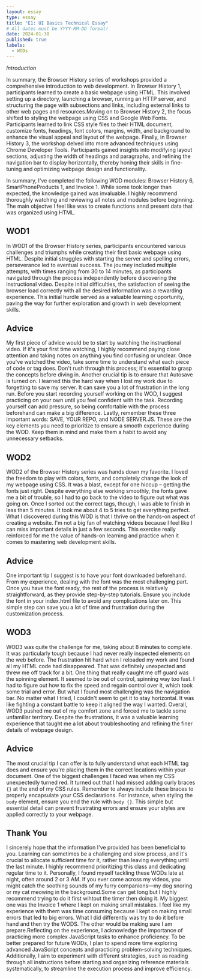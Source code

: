 ```yaml
---
layout: essay
type: essay
title: "E1: UI Basics Technical Essay"
# All dates must be YYYY-MM-DD format!
date: 2024-01-30
published: true
labels:
  - WODs
---
```


*Introduction*

In summary, the Browser History series of workshops provided a comprehensive introduction to web development. In Browser History 1, participants learned to create a basic webpage using HTML. This involved setting up a directory, launching a browser, running an HTTP server, and structuring the page with subsections and links, including external links to other web pages and resources.Moving on to Browser History 2, the focus shifted to styling the webpage using CSS and Google Web Fonts. Participants learned to link CSS style files to their HTML document, customize fonts, headings, font colors, margins, width, and background to enhance the visual appeal and layout of the webpage. Finally, in Browser History 3, the workshop delved into more advanced techniques using Chrome Developer Tools. Participants gained insights into modifying layout sections, adjusting the width of headings and paragraphs, and refining the navigation bar to display horizontally, thereby honing their skills in fine-tuning and optimizing webpage design and functionality.

In summary, I've completed the following WOD modules: Browser History 6, SmartPhoneProducts 1, and Invoice 1. While some took longer than expected, the knowledge gained was invaluable. I highly recommend thoroughly watching and reviewing all notes and modules before beginning. The main objectve I feel like was to create functions annd present data that was organized using HTML. 


## WOD1 

In WOD1 of the Browser History series, participants encountered various challenges and triumphs while creating their first basic webpage using HTML. Despite initial struggles with starting the server and spelling errors, perseverance led to eventual success.  The journey included multiple attempts, with times ranging from 30 to 14 minutes, as participants navigated through the process independently before discovering the instructional video.  Despite initial difficulties, the satisfaction of seeing the browser load correctly with all the desired information was a rewarding experience.  This initial hurdle served as a valuable learning opportunity, paving the way for further exploration and growth in web development skills.

## Advice

My first piece of advice would be to start by watching the instructional video. If it's your first time watching, I highly recommend paying close attention and taking notes on anything you find confusing or unclear. Once you've watched the video, take some time to understand what each piece of code or tag does. Don't rush through this process; it's essential to grasp the concepts before diving in. Another crucial tip is to ensure that Autosave is turned on. I learned this the hard way when I lost my work due to forgetting to save my server. It can save you a lot of frustration in the long run. Before you start recording yourself working on the WOD, I suggest practicing on your own until you feel confident with the task. Recording yourself can add pressure, so being comfortable with the process beforehand can make a big difference. Lastly, remember these three important words: SAVE, YOUR REPO, and NODE SERVER.JS. These are the key elements you need to prioritize to ensure a smooth experience during the WOD. Keep them in mind and make them a habit to avoid any unnecessary setbacks.

## WOD2

WOD2 of the Browser History series was hands down my favorite. I loved the freedom to play with colors, fonts, and completely change the look of my webpage using CSS. It was a blast, except for one hiccup – getting the fonts just right. Despite everything else working smoothly, the fonts gave me a bit of trouble, so I had to go back to the video to figure out what was going on. Once I sorted out the correct tags, though, I was able to finish in less than 5 minutes. It took me about 4 to 5 tries to get everything perfect.  What I discovered during this WOD is that I thrive on the hands-on aspect of creating a website. I'm not a big fan of watching videos because I feel like I can miss important details in just a few seconds. This exercise really reinforced for me the value of hands-on learning and practice when it comes to mastering web development skills.

## Advice 

One important tip I suggest is to have your font downloaded beforehand. From my experience, dealing with the font was the most challenging part. Once you have the font ready, the rest of the process is relatively straightforward, as they provide step-by-step tutorials. Ensure you include the font in your index.html file to avoid any complications later on. This simple step can save you a lot of time and frustration during the customization process.

## WOD3

WOD3 was quite the challenge for me, taking about 8 minutes to complete. It was particularly tough because I had never really inspected elements on the web before. The frustration hit hard when I reloaded my work and found all my HTML code had disappeared. That was definitely unexpected and threw me off track for a bit. One thing that really caught me off guard was the spinning element. It seemed to be out of control, spinning way too fast. I had to figure out how to fix the speed and regain control over it, which took some trial and error. But what I found most challenging was the navigation bar. No matter what I tried, I couldn't seem to get it to stay horizontal. It was like fighting a constant battle to keep it aligned the way I wanted. Overall, WOD3 pushed me out of my comfort zone and forced me to tackle some unfamiliar territory. Despite the frustrations, it was a valuable learning experience that taught me a lot about troubleshooting and refining the finer details of webpage design.

## Advice 

The most crucial tip I can offer is to fully understand what each HTML tag does and ensure you're placing them in the correct locations within your document. One of the biggest challenges I faced was when my CSS unexpectedly turned red. It turned out that I had missed adding curly braces `{}` at the end of my CSS rules. Remember to always include these braces to properly encapsulate your CSS declarations. For instance, when styling the `body` element, ensure you end the rule with `body {}`. This simple but essential detail can prevent frustrating errors and ensure your styles are applied correctly to your webpage.


## Thank You

I sincerely hope that the information I've provided has been beneficial to you. Learning can sometimes be a challenging and slow process, and it's crucial to allocate sufficient time for it, rather than leaving everything until the last minute. I highly recommend prioritizing this class and dedicating regular time to it. Personally, I found myself tackling these WODs late at night, often around 2 or 3 AM. If you ever come across my videos, you might catch the soothing sounds of my furry companions—my dog snoring or my cat meowing in the background.Some can get long but I highly recommend trying to do it first wihtout the timer then doing it. My biggest one was the Invoice 1 where I kept on making small mistakes. I feel like my experience with them was time consuming because I kept on making small errors that led to big errors. What I did differently was try to do it before hand and then try the WODS. The other would be making sure I am prepare.Reflecting on the experience, I acknowledge the importance of practicing more complex JavaScript tasks to enhance proficiency. To be better prepared for future WODs, I plan to spend more time exploring advanced JavaScript concepts and practicing problem-solving techniques. Additionally, I aim to experiment with different strategies, such as reading through all instructions before starting and organizing reference materials systematically, to streamline the execution process and improve efficiency.


